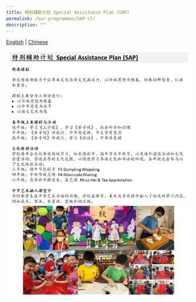 ```yaml
---
title: 特别辅助计划 Special Assistance Plan (SAP)
permalink: /our-programmes/SAP-cl/
description: ""
---
```


[English](https://peichunpublicschool.edu.sg/our-programme-hidden/SAP-el/) | [Chinese](https://peichunpublicschool.edu.sg/our-programmes/SAP-cl/)

![特别辅助计划 Special Assistance Plan (SAP)](/images/Our%20Programmes/SAP%20CL.jpg)